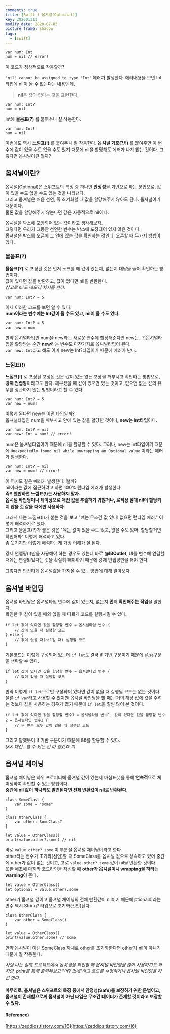 ```yaml
---
comments: true
title: [Swift ) 옵셔널(Optional)]
key: 202001311
modify_date: 2020-07-03
picture_frame: shadow
tags:
  - [swift]
---
```

    
    
```
var num: Int
num = nil // error!
```
이 코드가 정상적으로 작동할까?
 
`'nil' cannot be assigned to type 'Int'` 에러가 발생한다.
에러내용을 보면 Int 타입에 nil이 올 수 없는다는 내용인데,   
> **nil**은 값이 없다는 것을 표현한다.
 
```
var num: Int?
num = nil
```
Int에 **물음표(?)** 를 붙여주니 잘 작동한다.
```
var num: Int!
num = nil
```
이번에도 역시 **느낌표(!)** 를 붙여주니 잘 작동한다.
**옵셔널 기호(?/!)** 를 붙여주면 이 변수에 값이 있을 수도 없을 수도 있기 때문에 nil을 할당해도 에러가 나지 않는 것이다.
그렇다면 옵셔널이란 뭘까?
 
## 옵셔널이란?
 
옵셔널(Optional)은 스위프트의 특징 중 하나인 **안정성**을 기반으로 하는 문법으로, 값이 있을 수도 없을 수도 있는 것을 나타낸다.   
그리고 옵셔널은 처음 선언, 즉 초기화할 때 값을 할당해주지 않아도 된다. 옵셔널이기 때문이다.   
물론 값을 할당해주지 않는다면 값은 자동적으로 nil이다.
 
옵셔널을 박스에 포장되어 있는 값이라고 생각해보자.   
그렇다면 우리가 그동안 선언한 변수는 박스에 포장되어 있지 않은 것이다.   
옵셔널은 박스를 오픈에 그 안에 있는 값을 확인하는 것인데, 오픈할 때 두가지 방법이 있다.
 
### 물음표(?)
 
**물음표(?)** 로 포장된 것은 먼저 노크를 해 값이 있는지, 없는지 대답을 들어 확인하는 방법이다.   
값이 있다면 값을 반환하고, 값이 없다면 nil을 반환한다.   
*참고로 nil도 메모리 차지를 한다.*
 
```
var num: Int? = 5
```
이제 이러한 코드를 보면 알 수 있다.   
**num이라는 변수에는 Int값이 올 수도 있고, nil이 올 수도 있다.**
```
var num: Int? = 5
var new = num
```
만약 옵셔널타입인 num을 new라는 새로운 변수에 할당해준다면 new는...?
옵셔널타입을 할당받는 순간 **new**라는 변수도 마찬가지로 옵셔널타입이 된다.   
`var new: Int`라고 해도 이미 new는 Int?타입이기 때문에 에러가 난다.
 
### 느낌표(!)
 
**느낌표(!)** 로 포장된 포장된 것은 값이 있든 없든 포장을 깨부시고 확인하는 방법으로, **강제 언랩핑**이라고도 한다.
깨부셨을 때 값이 있으면 있는 것이고, 없으면 없는 값의 유무를 상관하지 않는 방법이라고 할 수 있다.   
```
var num: Int? = 5
var new = num!
```
이렇게 된다면 new는 어떤 타입일까?   
옵셔널타입인 num을 깨부시고 안에 있는 값을 할당한 것이니, **new는 Int타입**이다.
```
var num: Int? = nil
var new: Int = num! // error!
```
num은 옵셔널타입이기 때문에 nil을 할당할 수 있다. 그러나, new는 Int타입이기 때문에 `Unexpectedly found nil while unwrapping an Optional value` 이라는 에러가 발생한다.
```
var num: Int? = nil
var new = num! // error!
```
이 역시도 같은 에러가 발생한다. 왤까?   
nil이라는 값에 접근하려고 하면 100% 런타임 에러가 발생한다.   
**즉!! 웬만하면 느낌표(!)는 사용하지 말자.**   
**옵셔널 바인딩이나 체이닝으로 매번 값을 추출하기 귀찮거나, 로직상 절대 nil이 할당되지 않을 것 같을 때에만 사용하자.**   
 
그래서 나는 느낌표(!)가 붙는 것을 보고 "얘는 무조건 값 있다! 없으면 런타임 에러." 이렇게 해석하기로 했다.   
그리고 물음표(?)가 붙은 것은 "얘는 값이 있을 수도 있고, 없을 수도 있어. 할당할거면 확인해봐" 이렇게 해석하고 있다.   
좀 웃기지만 이렇게 해석하는게 가장 이해가 잘 된다.   
 
강제 언랩핑(!)만을 사용해야 하는 경우도 있는데 바로 **@IBOutlet**,
UI를 변수에 연결할 때에는 연결되었다는 것을 확실히 해야하기 때문에 강제 언랩핑만을 해야 한다.
 
그렇다면 안전하게 옵셔널값을 가져올 수 있는 방법에 대해 알아보자.
 
## 옴셔널 바인딩
 
옵셔널 바인딩은 옵셔널타입 변수에 값이 있는지, 없는지 **먼저 확인해주는 작업**을 말한다.   
확인한 후 값이 있을 때와 없을 때 다르게 코드를 실행시킬 수 있다.
```
if let 값이 있다면 값을 할당할 변수 = 옵셔널타입 변수 {
    // 값이 있을 때 실행할 코드
} else {
    // 값이 없을 때(nil일 때) 실행할 코드
}
```
기본코드는 이렇게 구성되어 있는데 `if let`도 결국 if 기반 구문이기 때문에 `else`구문을 생략할 수 있다.
```
if let 값이 있다면 값을 할당할 변수 = 옵셔널타입 변수 {
    // 값이 있을 때 실행할 코드
}
```
만약 이렇게 `if let`으로만 구성되어 있다면 값이 없을 때 실행될 코드는 없는 것이다.
물론 `if var`라고 사용할 수 있지만 옵셔널 바인딩을 할 때는 거의 해당 값에 값을 주려는 것보다 값을 사용하는 경우가 많기 때문에 `if let`을 훨씬 많이 본 것이다.   
```
if let 값이 있다면 값을 할당할 변수1 = 옵셔널타입 변수1, 값이 있다면 값을 할당할 변수2 = 옵셔널타입 변수2 {
    // 두 변수 모두 값이 있을 때 실행할 코드
}
```
그리고 말했듯이 if 기반 구문이기 때문에 &&를 할용할 수 있다.   
*(&& 대신 , 쓸 수 있는 건 다 알겠죠..?)*
 
## 옵셔널 체이닝
 
옵셔널 체이닝은 하위 프로퍼티에 옵셔널 값이 있는지 마침표(.)을 통해 **연속적**으로 체이닝하여 확인할 수 있는 방법이다.   
**중간에 nil 값이 하나라도 발견된다면 전체 반환값이 nil로 반환된다.**
```
class SomeClass {
    var some = "some"
}
 
class OtherClass {
    var other: SomeClass?
}
 
let value = OtherClass()
print(value.other?.some) // nil
```
바로 `value.other?.some` 이 부분을 옵셔널 체이닝이라고 한다.   
other라는 변수가 초기화(선언)할 때 SomeClass를 옵셔널 값으로 상속하고 있어 중간에 other가 값이 없는 것이고, 고로 `value.other?.some` 값이 nil을 반환한 것이다.   
또한 애초에 마지막 코드라인을 작성할 때 **other가 옵셔널이니 wrapping을 하라는 warning**이 뜬다.
```
let value = OtherClass()
let optional = value.other?.some
```
other가 옵셔널 값이고 옵셔널 체이닝의 전체 반환값이 nil이기 때문에 ptional이라는 변수 역시 String? 타입으로 초기화(선언)된다.
```
class OtherClass {
    var other = SomeClass()
}

let value = OtherClass()
print(value.other.some) // some
```
만약 옵셔널이 아닌 SomeClass 자체로 other를 초기화한다면 other가 nil이 아니기 때문에 잘 작동한다.
 
*사실 나는 실제 프로젝트에서 옵셔널을 확인할 때 옵셔널 바인딩을 많이 사용하기도 하지만, print를 통해 출력해보고 "어? 없네"하고 코드를 수정하거나 옵셔널 바인딩을 하곤 한다.*
    
 
#### 마무리로, 옵셔널은 스위프트의 특징 중에서 안정성(Safe)를 보장하기 위한 문법이고, 옵셔널이 존재함으로써 옵셔널이 아닌 타입은 무조건 데이터가 존재할 것이라고 보장할 수 있다.
    
 
#### Reference)
 
[https://zeddios.tistory.com/16](https://zeddios.tistory.com/16)
